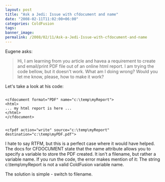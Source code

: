 ```yaml
---
layout: post
title: "Ask a Jedi: Issue with cfdocument and name"
date: "2008-02-11T11:02:00+06:00"
categories: ColdFusion 
tags: 
banner_image: 
permalink: /2008/02/11/Ask-a-Jedi-Issue-with-cfdocument-and-name
---
```


Eugene asks:

<blockquote>
<p>
Hi, I am learning from you article and havea a requirement to create and email/print PDF file out of an online html report.
I am trying the code bellow, but it doesn't work. What am I doing wrong? Would you let me know, please, how to make it work?
</p>
</blockquote>

Let's take a look at his code:

<code>
&lt;cfdocument format="PDF" name="c:\temp\myReport"&gt; 
&lt;html&gt; 
... my html report is here ... 
&lt;/html&gt;
&lt;/cfdocument&gt; 

&lt;cfpdf action="write" source="c:\temp\myReport"
destination="c:\temp\myPDF.pdf"&gt; 
</code>

I hate to say RTFM, but this is a perfect case where it would have helped. The docs for CFDOCUMENT state that the name attribute allows you to specify a variable to store the PDF created. It isn't a filename, but rather a variable name. If you run the code, the error makes mention of it: The string c:\temp\myReport is not a valid ColdFusion variable name. 

The solution is simple - switch to filename.